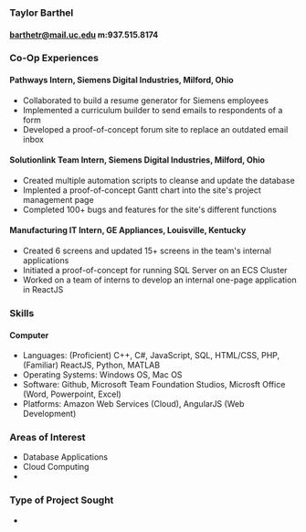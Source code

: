 ### Taylor Barthel
#### barthetr@mail.uc.edu m:937.515.8174

### Co-Op Experiences
#### **Pathways Intern**, Siemens Digital Industries, Milford, Ohio
* Collaborated to build a resume generator for Siemens employees
* Implemented a curriculum builder to send emails to respondents of a form
* Developed a proof-of-concept forum site to replace an outdated email inbox

#### **Solutionlink Team Intern**, Siemens Digital Industries, Milford, Ohio
* Created multiple automation scripts to cleanse and update the database
* Implented a proof-of-concept Gantt chart into the site's project management page
* Completed 100+ bugs and features for the site's different functions

#### **Manufacturing IT Intern**, GE Appliances, Louisville, Kentucky
* Created 6 screens and updated 15+ screens in the team's internal applications
* Initiated a proof-of-concept for running SQL Server on an ECS Cluster
* Worked on a team of interns to develop an internal one-page application in ReactJS

### Skills
#### Computer
* Languages: (Proficient) C++, C#, JavaScript, SQL, HTML/CSS, PHP, (Familiar) ReactJS, Python, MATLAB
* Operating Systems: Windows OS, Mac OS
* Software: Github, Microsoft Team Foundation Studios, Microsft Office (Word, Powerpoint, Excel)
* Platforms: Amazon Web Services (Cloud), AngularJS (Web Development)

### Areas of Interest
* Database Applications
* Cloud Computing
* 

### Type of Project Sought
* 